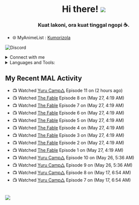 <h1 align="center">Hi there! <img src="https://media.giphy.com/media/hvRJCLFzcasrR4ia7z/giphy.gif" width="25px"> </h1>
<h3 align="center">Kuat lakoni, ora kuat tinggal ngopi ☕.</h3>

- 🌐 MyAnimeList : [Kumorizola](https://myanimelist.net/animelist/Kumorizola)

![Discord](https://discord.c99.nl/widget/theme-3/761213268009943051.png)
<details>
      <summary>Connect with me</summary>
    <p align="left">
        <a href="https://www.instagram.com/kumorizola/" target="blank"><img align="center"
                src="https://raw.githubusercontent.com/rahuldkjain/github-profile-readme-generator/master/src/images/icons/Social/instagram.svg"
                alt="kumorizola" height="30" width="40" /></a>
        <a href="https://discord.com" target="blank"><img align="center"
                src="https://raw.githubusercontent.com/rahuldkjain/github-profile-readme-generator/master/src/images/icons/Social/discord.svg"
                alt="Kumori#5882" height="30" width="40" /></a>
    </p>
</details>

<details>
    <summary align="left">Languages and Tools:</summary>
<p align="left">
      <a href="https://www.w3schools.com/css/" target="_blank">
        <img src="https://raw.githubusercontent.com/devicons/devicon/master/icons/css3/css3-original-wordmark.svg"
            alt="css3" width="40" height="40" /> </a> <a href="https://www.w3.org/html/" target="_blank"> <img
            src="https://raw.githubusercontent.com/devicons/devicon/master/icons/html5/html5-original-wordmark.svg"
            alt="html5" width="40" height="40" /> </a> <a href="https://www.java.com" target="_blank"> <img
            src="https://raw.githubusercontent.com/devicons/devicon/master/icons/java/java-original.svg" alt="java"
            width="40" height="40" /> </a> <a href="https://developer.mozilla.org/en-US/docs/Web/JavaScript"
            target="_blank"> <img
            src="https://raw.githubusercontent.com/devicons/devicon/master/icons/javascript/javascript-original.svg"
            alt="javascript" width="40" height="40" /> </a> <a href="https://nodejs.org" target="_blank"> <img
            src="https://raw.githubusercontent.com/devicons/devicon/master/icons/nodejs/nodejs-original-wordmark.svg"
            alt="nodejs" width="40" height="40" /> </a> <a href="https://www.python.org" target="_blank"> <img
            src="https://raw.githubusercontent.com/devicons/devicon/master/icons/python/python-original.svg"
            alt="python" width="40" height="40" /> </a> <a href="https://www.typescriptlang.org/" target="_blank"> <img
            src="https://raw.githubusercontent.com/devicons/devicon/master/icons/typescript/typescript-original.svg" 
            alt="typescript" width="40" height="40" /> </a> <a href="https://www.photoshop.com/en" target="_blank"> <img
            src="https://upload.wikimedia.org/wikipedia/commons/a/af/Adobe_Photoshop_CC_icon.svg" alt="photoshop" width="40" height="40"/> </a>
            <a href="https://www.adobe.com/products/premiere.html" target="_blank"> <img
            src="https://upload.wikimedia.org/wikipedia/commons/4/40/Adobe_Premiere_Pro_CC_icon.svg" alt="Premiere pro" width="40" height="40"/> </a>
            <a href="https://www.adobe.com/in/products/illustrator.html" target="_blank"> <img 
            src="https://upload.wikimedia.org/wikipedia/commons/f/fb/Adobe_Illustrator_CC_icon.svg" alt="illustrator" width="40" height="40"/> </a>
      
 </details>
 
 <h2> My Recent MAL Activity</h2>
<!-- MAL_ACTIVITY:start -->

- 📺 Watched [Yuru Camp△](https://MyAnimeList.net/anime.php?id=34798) Episode 11 on (2 hours ago)
- 📺 Watched [The Fable](https://MyAnimeList.net/anime.php?id=55911) Episode 8 on (May 27, 4:19 AM)
- 📺 Watched [The Fable](https://MyAnimeList.net/anime.php?id=55911) Episode 7 on (May 27, 4:19 AM)
- 📺 Watched [The Fable](https://MyAnimeList.net/anime.php?id=55911) Episode 6 on (May 27, 4:19 AM)
- 📺 Watched [The Fable](https://MyAnimeList.net/anime.php?id=55911) Episode 5 on (May 27, 4:19 AM)
- 📺 Watched [The Fable](https://MyAnimeList.net/anime.php?id=55911) Episode 4 on (May 27, 4:19 AM)
- 📺 Watched [The Fable](https://MyAnimeList.net/anime.php?id=55911) Episode 3 on (May 27, 4:19 AM)
- 📺 Watched [The Fable](https://MyAnimeList.net/anime.php?id=55911) Episode 2 on (May 27, 4:19 AM)
- 📺 Watched [The Fable](https://MyAnimeList.net/anime.php?id=55911) Episode 1 on (May 27, 4:19 AM)
- 📺 Watched [Yuru Camp△](https://MyAnimeList.net/anime.php?id=34798) Episode 10 on (May 26, 5:36 AM)
- 📺 Watched [Yuru Camp△](https://MyAnimeList.net/anime.php?id=34798) Episode 9 on (May 26, 5:36 AM)
- 📺 Watched [Yuru Camp△](https://MyAnimeList.net/anime.php?id=34798) Episode 8 on (May 17, 6:54 AM)
- 📺 Watched [Yuru Camp△](https://MyAnimeList.net/anime.php?id=34798) Episode 7 on (May 17, 6:54 AM)

<!-- MAL_ACTIVITY:end -->

  
<h2 align="left"> <img src="https://media.discordapp.net/attachments/918405470073520168/919220018355523584/ezgif.com-gif-maker_1.gif">
